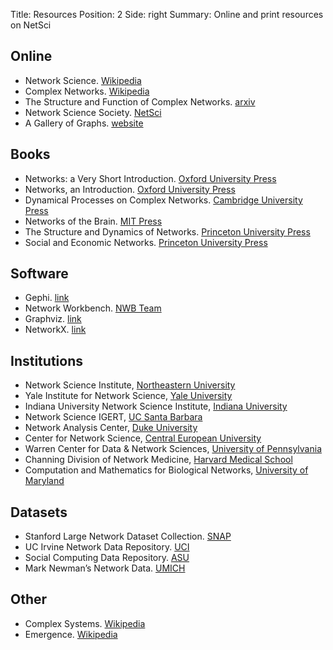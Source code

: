 Title: Resources
Position: 2
Side: right
Summary: Online and print resources on NetSci


## Online

* Network Science.
  [Wikipedia](https://en.wikipedia.org/wiki/Network_science)
* Complex Networks.
  [Wikipedia](https://en.wikipedia.org/wiki/Complex_network)
* The Structure and Function of Complex Networks.
  [arxiv](https://arxiv.org/abs/cond-mat/0303516)
* Network Science Society. [NetSci](http://www.netscisociety.net/)
* A Gallery of Graphs.
  [website](http://www.math.ucsd.edu/~fan/graphs/gallery/)


## Books

* Networks: a Very Short Introduction.
  [Oxford University Press](https://global.oup.com/academic/product/networks-a-very-short-introduction-9780199588077?cc=us&lang=en&)
* Networks, an Introduction.
  [Oxford University Press](https://global.oup.com/academic/product/networks-9780199206650?cc=us&lang=en&)
* Dynamical Processes on Complex Networks.
  [Cambridge University Press](http://www.cambridge.org/us/academic/subjects/physics/statistical-physics/dynamical-processes-complex-networks)
* Networks of the Brain.
  [MIT Press](https://mitpress.mit.edu/books/networks-brain)
* The Structure and Dynamics of Networks.
  [Princeton University Press](http://press.princeton.edu/titles/8114.html)
* Social and Economic Networks.
  [Princeton University Press](http://press.princeton.edu/titles/8767.html)

## Software
* Gephi. [link](https://gephi.org/)
* Network Workbench. [NWB Team](http://nwb.cns.iu.edu/)
* Graphviz. [link](http://www.graphviz.org/)
* NetworkX. [link](https://networkx.github.io/)

## Institutions
* Network Science Institute, [Northeastern University](http://www.networkscienceinstitute.org/)
* Yale Institute for Network Science, [Yale University](http://yins.yale.edu/)
* Indiana University Network Science Institute, [Indiana University](http://iuni.iu.edu/)
* Network Science IGERT, [UC Santa Barbara](http://networkscience.igert.ucsb.edu/)
* Network Analysis Center, [Duke University](https://dnac.ssri.duke.edu/)
* Center for Network Science, [Central European University](https://cns.ceu.edu/)
* Warren Center for Data & Network Sciences, [University of Pennsylvania](http://warrencenter.upenn.edu/)
* Channing Division of Network Medicine, [Harvard Medical School](www.channing.harvard.edu/)
* Computation and Mathematics for Biological Networks, [University of Maryland](http://www.combine.umd.edu/)

## Datasets
* Stanford Large Network Dataset Collection. [SNAP](https://snap.stanford.edu/data/)
* UC Irvine Network Data Repository. [UCI](https://networkdata.ics.uci.edu/resources.php)
* Social Computing Data Repository. [ASU](http://socialcomputing.asu.edu/pages/datasets)
* Mark Newman’s Network Data. [UMICH](http://www-personal.umich.edu/~mejn/netdata/)

## Other
* Complex Systems.
  [Wikipedia](https://en.wikipedia.org/wiki/Complex_systems)
* Emergence. [Wikipedia](https://en.wikipedia.org/wiki/Emergence)
